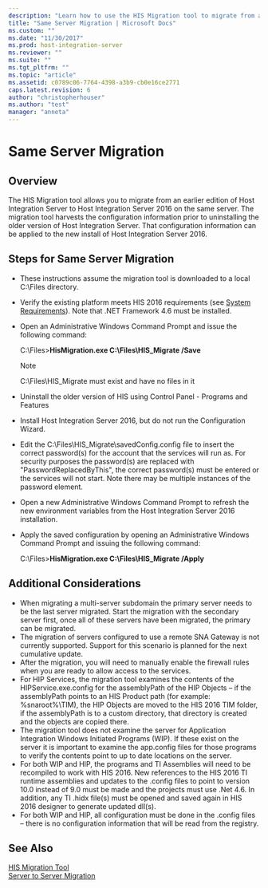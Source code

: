 ```yaml
---
description: "Learn how to use the HIS Migration tool to migrate from an earlier edition of Host Integration Server to Host Integration Server 2016 on the same server."
title: "Same Server Migration | Microsoft Docs"
ms.custom: ""
ms.date: "11/30/2017"
ms.prod: host-integration-server
ms.reviewer: ""
ms.suite: ""
ms.tgt_pltfrm: ""
ms.topic: "article"
ms.assetid: c0789c06-7764-4398-a3b9-cb0e16ce2771
caps.latest.revision: 6
author: "christopherhouser"
ms.author: "test"
manager: "anneta"
---
```

# Same Server Migration

## Overview

The HIS Migration tool allows you to migrate from an earlier edition of Host Integration Server to Host Integration Server 2016 on the same server. The migration tool harvests the configuration information prior to uninstalling the older version of Host Integration Server. That configuration information can be applied to the new install of Host Integration Server 2016.

## Steps for Same Server Migration
- These instructions assume the migration tool is downloaded to a local C:\Files directory.
- Verify the existing platform meets HIS 2016 requirements (see [System Requirements](../install-and-config-guides/system-requirements.md)). Note that .NET Framework 4.6 must be installed.
- Open an Administrative Windows Command Prompt and issue the following command:

    C:\Files>**HisMigration.exe C:\Files\HIS_Migrate /Save**   
    
    > [!NOTE]  
    > C:\Files\HIS_Migrate must exist and have no files in it  

- Uninstall the older version of HIS using Control Panel - Programs and Features
- Install Host Integration Server 2016, but do not run the Configuration Wizard.
- Edit the C:\Files\HIS_Migrate\savedConfig.config file to insert the correct password(s) for the account that the services will run as. For security purposes the password(s) are replaced with "PasswordReplacedByThis", the correct password(s) must be entered or the services will not start.  Note there may be multiple instances of the password element.
- Open a new Administrative Windows Command Prompt to refresh the new environment variables from the Host Integration Server 2016 installation.
- Apply the saved configuration by opening an Administrative Windows Command Prompt and issuing the following command: 

   C:\Files>**HisMigration.exe C:\Files\HIS_Migrate /Apply**

## Additional Considerations
- When migrating a multi-server subdomain the primary server needs to be the last server migrated.  Start the migration with the secondary server first, once all of these servers have been migrated, the primary can be migrated.  
- The migration of servers configured to use a remote SNA Gateway is not currently supported.  Support for this scenario is planned for the next cumulative update.   
- After the migration, you will need to manually enable the firewall rules when you are ready to allow access to the services.  
- For HIP Services, the migration tool examines the contents of the HIPService.exe.config for the assemblyPath of the HIP Objects – if the assemblyPath points to an HIS Product path (for example: %snaroot%\TIM), the HIP Objects are moved to the HIS 2016 TIM folder, if the assemblyPath is to a custom directory, that directory is created and the objects are copied there.
- The migration tool does not examine the server for Application Integration Windows Initiated Programs (WIP). If these exist on the server it is important to examine the app.config files for those programs to verify the contents point to up to date locations on the server.
- For both WIP and HIP, the programs and TI Assemblies will need to be recompiled to work with HIS 2016. New references to the HIS 2016 TI runtime assemblies and updates to the .config files to point to version 10.0 instead of 9.0 must be made and the projects must use .Net 4.6. In addition, any TI .hidx file(s) must be opened and saved again in HIS 2016 designer to generate updated dll(s).
- For both WIP and HIP, all configuration must be done in the .config files – there is no configuration information that will be read from the registry.

## See Also
[HIS Migration Tool](../install-and-config-guides/his-migration-tool.md)  
[Server to Server Migration](../install-and-config-guides/server-to-server-migration.md)
